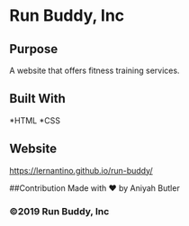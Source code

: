 # Run Buddy, Inc

## Purpose
A website that offers fitness training services.

## Built With
*HTML
*CSS

## Website
https://lernantino.github.io/run-buddy/

##Contribution
Made with ❤️ by Aniyah Butler

### ©️2019 Run Buddy, Inc
